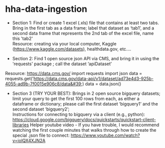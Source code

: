 # hha-data-ingestion

- Section 1: Find or create 1 excel (.xls) file that contains at least two tabs. Bring in the first tab as a data frame; label that dataset as ‘tab1’, and a second data frame that represents the 2nd tab of the excel file, name this 'tab2'   
            Resource: creating via your local computer, Kaggle (https://www.kaggle.com/datasets), healthdata.gov, etc.... 

- Section 2: Find 1 open source json API via CMS, and bring it in using the 'requests' package ; call the dataset ‘apiDataset’ 

Resource: https://data.cms.gov/
import requests 
import json
data = requests.get('https://data.cms.gov/data-api/v1/dataset/ad73e4d3-925b-4055-ad9b-7f0015e906c8/data&#39;)
data = data.json() 
- Section 3 (TRY YOUR BEST): Brings in 2 open source bigquery datasets; limit your query to get the first 100 rows from each, as either a dataframe or dictionary; please call the first dataset ‘bigquery1’ and the second dataset ‘bigquery2’;  
Instructions for connecting to bigquery via a client (e.g., python): https://cloud.google.com/bigquery/docs/quickstarts/quickstart-client-libraries 
Helper youtube video - If you have trouble, I would recommend watching the first couple minutes that walks through how to create the special .json file to connect: https://www.youtube.com/watch?v=iolQX4XJN2A